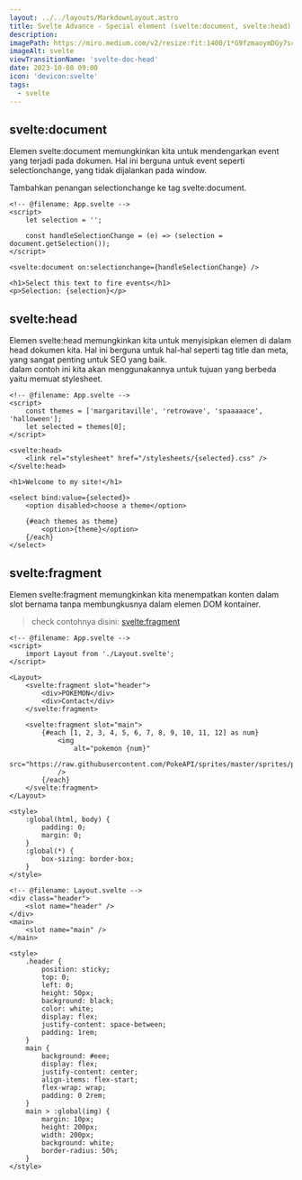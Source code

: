 ```yaml
---
layout: ../../layouts/MarkdownLayout.astro
title: Svelte Advance - Special element (svelte:document, svelte:head)
description:
imagePath: https://miro.medium.com/v2/resize:fit:1400/1*G9fzmaoymDGy7scbkgpC7A.png
imageAlt: svelte
viewTransitionName: 'svelte-doc-head'
date: 2023-10-08 09:00
icon: 'devicon:svelte'
tags:
  - svelte
---
```


## svelte:document

Elemen svelte:document memungkinkan kita untuk mendengarkan event yang terjadi pada dokumen. Hal ini berguna untuk event seperti selectionchange, yang tidak dijalankan pada window.

Tambahkan penangan selectionchange ke tag svelte:document.

```svelte
<!-- @filename: App.svelte -->
<script>
	let selection = '';

	const handleSelectionChange = (e) => (selection = document.getSelection());
</script>

<svelte:document on:selectionchange={handleSelectionChange} />

<h1>Select this text to fire events</h1>
<p>Selection: {selection}</p>
```

## svelte:head

Elemen svelte:head memungkinkan kita untuk menyisipkan elemen di dalam head dokumen kita. Hal ini berguna untuk hal-hal seperti tag title dan meta, yang sangat penting untuk SEO yang baik. <br>
dalam contoh ini kita akan menggunakannya untuk tujuan yang berbeda yaitu memuat stylesheet.

```svelte
<!-- @filename: App.svelte -->
<script>
	const themes = ['margaritaville', 'retrowave', 'spaaaaace', 'halloween'];
	let selected = themes[0];
</script>

<svelte:head>
	<link rel="stylesheet" href="/stylesheets/{selected}.css" />
</svelte:head>

<h1>Welcome to my site!</h1>

<select bind:value={selected}>
	<option disabled>choose a theme</option>

	{#each themes as theme}
		<option>{theme}</option>
	{/each}
</select>
```

## svelte:fragment

Elemen svelte:fragment memungkinkan kita menempatkan konten dalam slot bernama tanpa membungkusnya dalam elemen DOM kontainer.

<blockquote>
	check contohnya disini:
	<a href="https://svelte.dev/repl/fabe237032aa4bdb9745d7749678c2fc?version=4.2.8" target="_blank">svelte:fragment</a>
</blockquote>

```svelte
<!-- @filename: App.svelte -->
<script>
	import Layout from './Layout.svelte';
</script>

<Layout>
	<svelte:fragment slot="header">
		<div>POKEMON</div>
		<div>Contact</div>
	</svelte:fragment>

	<svelte:fragment slot="main">
		{#each [1, 2, 3, 4, 5, 6, 7, 8, 9, 10, 11, 12] as num}
			<img
				alt="pokemon {num}"
				src="https://raw.githubusercontent.com/PokeAPI/sprites/master/sprites/pokemon/shiny/{num}.png"
			/>
		{/each}
	</svelte:fragment>
</Layout>

<style>
	:global(html, body) {
		padding: 0;
		margin: 0;
	}
	:global(*) {
		box-sizing: border-box;
	}
</style>
```

```svelte
<!-- @filename: Layout.svelte -->
<div class="header">
	<slot name="header" />
</div>
<main>
	<slot name="main" />
</main>

<style>
	.header {
		position: sticky;
		top: 0;
		left: 0;
		height: 50px;
		background: black;
		color: white;
		display: flex;
		justify-content: space-between;
		padding: 1rem;
	}
	main {
		background: #eee;
		display: flex;
		justify-content: center;
		align-items: flex-start;
		flex-wrap: wrap;
		padding: 0 2rem;
	}
	main > :global(img) {
		margin: 10px;
		height: 200px;
		width: 200px;
		background: white;
		border-radius: 50%;
	}
</style>
```
